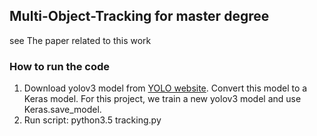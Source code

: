 ## Multi-Object-Tracking for master degree

see The paper related to this work

### How to run the code

1. Download yolov3 model from [YOLO website](http://pjreddie.com/darknet/yolo/). Convert this model to a Keras model. For this project, we train a new yolov3 model and use Keras.save_model.
2. Run script: python3.5 tracking.py
